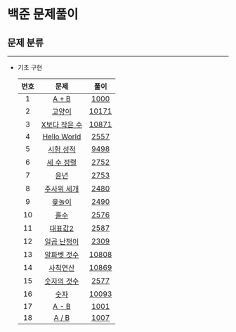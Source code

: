 # 백준 문제풀이

## 문제 분류
<!-- 링크 양식
|  18   |  [](https://www.acmicpc.net/problem/)   |  [](.cpp)  |
-->
---
- 기초 구현
  
  | 번호  |                          문제                          |        풀이        |
  | :---: | :----------------------------------------------------: | :----------------: |
  |   1   |     [A + B](https://www.acmicpc.net/problem/1000)      |  [1000](1000.cpp)  |
  |   2   |    [고양이](https://www.acmicpc.net/problem/10171)     | [10171](10171.cpp) |
  |   3   | [X보다 작은 수](https://www.acmicpc.net/problem/10871) | [10871](10871.cpp) |
  |   4   |  [Hello World](https://www.acmicpc.net/problem/2557)   |  [2557](2557.cpp)  |
  |   5   |   [시험 성적](https://www.acmicpc.net/problem/9498)    |  [9498](9498.cpp)  |
  |   6   |   [세 수 정렬](https://www.acmicpc.net/problem/2752)   |  [2752](2752.cpp)  |
  |   7   |      [윤년](https://www.acmicpc.net/problem/2753)      |  [2753](2753.cpp)  |
  |   8   |  [주사위 세개](https://www.acmicpc.net/problem/2480)   |  [2480](2480.cpp)  |
  |   9   |     [윷놀이](https://www.acmicpc.net/problem/2490)     |  [2490](2490.cpp)  |
  |  10   |      [홀수](https://www.acmicpc.net/problem/2576)      |  [2576](2576.cpp)  |
  |  11   |    [대표값2](https://www.acmicpc.net/problem/2587)     |  [2587](2587.cpp)  |
  |  12   |  [일곱 난쟁이](https://www.acmicpc.net/problem/2309)   |  [2309](2309.cpp)  |
  |  13   |  [알파벳 갯수](https://www.acmicpc.net/problem/10808)  | [10808](10808.cpp) |
  |  14   |   [사칙연산](https://www.acmicpc.net/problem/10869)    | [10869](10869.cpp) |
  |  15   |  [숫자의 갯수](https://www.acmicpc.net/problem/2577)   |  [2577](2577.cpp)  |
  |  16   |     [숫자](https://www.acmicpc.net/problem/10093)      | [10093](10093.cpp) |
  |  17   |     [A - B](https://www.acmicpc.net/problem/1001)      |  [1001](1001.cpp)  |
  |  18   |     [A / B](https://www.acmicpc.net/problem/1007)      |  [1007](1007.cpp)  |